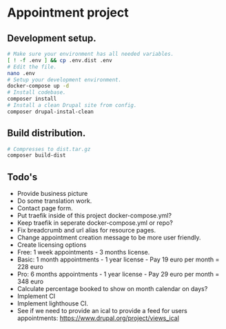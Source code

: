 # Appointment project

## Development setup.

```bash
# Make sure your environment has all needed variables.
[ ! -f .env ] && cp .env.dist .env
# Edit the file.
nano .env
# Setup your development environment.
docker-compose up -d
# Install codebase.
composer install
# Install a clean Drupal site from config.
composer drupal-instal-clean
```

## Build distribution.
```bash
# Compresses to dist.tar.gz
composer build-dist
```

## Todo's

* Provide business picture
* Do some translation work.
* Contact page form.
* Put traefik inside of this project docker-compose.yml?
* Keep traefik in seperate docker-compose.yml or repo?
* Fix breadcrumb and url alias for resource pages.
* Change appointment creation message to be more user friendly.
* Create licensing options
 * Free: 1 week appointments - 3 months license.
 * Basic: 1 month appointments - 1 year license - Pay 19 euro per month = 228 euro
 * Pro: 6 months appointments - 1 year license - Pay 29 euro per month = 348 euro
* Calculate percentage booked to show on month calendar on days?
* Implement CI
* Implement lighthouse CI.
* See if we need to provide an ical to provide a feed for users appointments:
https://www.drupal.org/project/views_ical
